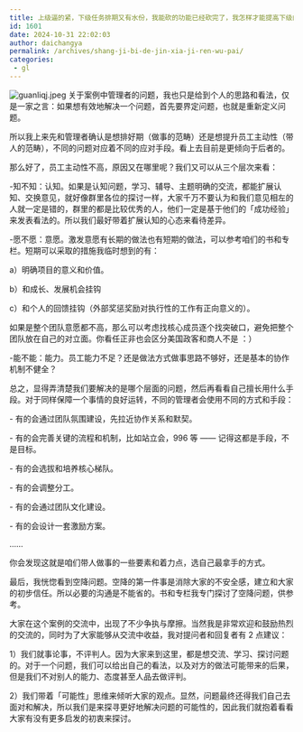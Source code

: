 ```yaml
---
title: 上级逼的紧，下级任务排期又有水份，我能砍的功能已经砍完了，我怎样才能提高下级的主动性和效率？
id: 1601
date: 2024-10-31 22:02:03
author: daichangya
permalink: /archives/shang-ji-bi-de-jin-xia-ji-ren-wu-pai/
categories:
 - gl
---
```


![guanliqj.jpeg](https://images.jsdiff.com/guanliqj_1698751932163.jpeg)
关于案例中管理者的问题，我也只是给到个人的思路和看法，仅是一家之言：如果想有效地解决一个问题，首先要界定问题，也就是重新定义问题。

所以我上来先和管理者确认是想排好期（做事的范畴）还是想提升员工主动性（带人的范畴），不同的问题对应着不同的应对手段。看上去目前是更倾向于后者的。

那么好了，员工主动性不高，原因又在哪里呢？我们又可以从三个层次来看：

-知不知：认知。如果是认知问题，学习、辅导、主题明确的交流，都能扩展认知、交换意见，就好像群里各位的探讨一样，大家千万不要认为和我们意见相左的人就一定是错的，群里的都是比较优秀的人，他们一定是基于他们的「成功经验」来发表看法的。所以我们最好带着扩展认知的心态来看待差异。

-愿不愿：意愿。激发意愿有长期的做法也有短期的做法，可以参考咱们的书和专栏。短期可以采取的措施我临时想到的有：

a）明确项目的意义和价值。

b）和成长、发展机会挂钩 

c）和个人的回馈挂钩（外部奖惩奖励对执行性的工作有正向意义的）。

如果是整个团队意愿都不高，那么可以考虑找核心成员逐个找突破口，避免把整个团队放在自己的对立面。你看任正非也会区分美国政客和商人不是 ：）

-能不能：能力。员工能力不足？还是做法方式做事思路不够好，还是基本的协作机制不健全？

总之，显得弄清楚我们要解决的是哪个层面的问题，然后再看看自己擅长用什么手段。对于同样保障一个事情的良好运转，不同的管理者会使用不同的方式和手段：

\- 有的会通过团队氛围建设，先拉近协作关系和默契。

\- 有的会完善关键的流程和机制，比如站立会，996 等 —— 记得这都是手段，不是目标。

\- 有的会选拔和培养核心梯队。

\- 有的会调整分工。

\- 有的会通过团队文化建设。

\- 有的会设计一套激励方案。

……

你会发现这就是咱们带人做事的一些要素和着力点，选自己最拿手的方式。

最后，我恍惚看到空降问题。空降的第一件事是消除大家的不安全感，建立和大家的初步信任。所以必要的沟通是不能省的。书和专栏我专门探讨了空降问题，供参考。

大家在这个案例的交流中，出现了不少争执与摩擦。当然我是非常欢迎和鼓励热烈的交流的，同时为了大家能够从交流中收益，我对提问者和回复者有 2 点建议：

1）我们就事论事，不评判人。因为大家来到这里，都是想交流、学习、探讨问题的。对于一个问题，我们可以给出自己的看法，以及对方的做法可能带来的后果，但是我们不对别人的能力、态度甚至人品去做评判。

2）我们带着「可能性」思维来倾听大家的观点。显然，问题最终还得我们自己去面对和解决，所以我们是来探寻更好地解决问题的可能性的，因此我们就抱着看看大家有没有更多启发的初衷来探讨。